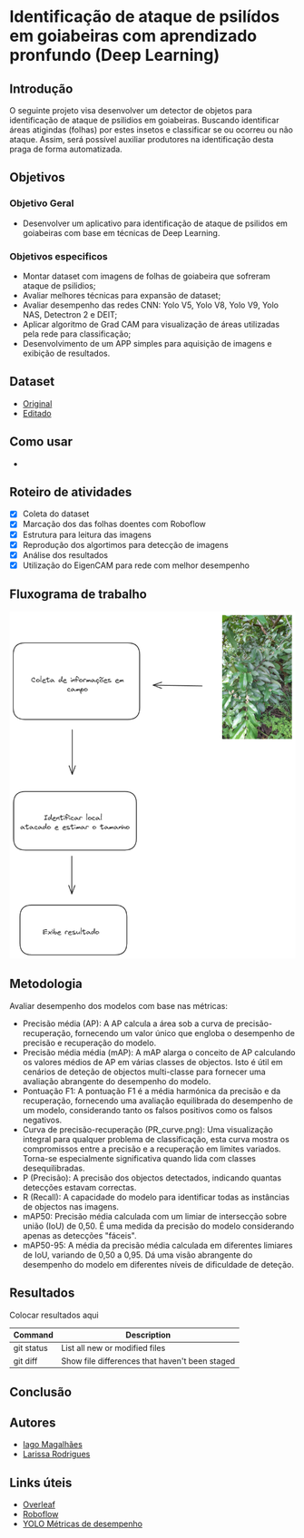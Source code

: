 # Identificação de ataque de psilídos em goiabeiras com aprendizado pronfundo (Deep Learning)

## Introdução
O seguinte projeto visa desenvolver um detector de objetos para identificação de ataque de psilidios em goiabeiras. Buscando identificar áreas atigindas (folhas) por estes insetos e classificar se ou ocorreu ou não ataque. Assim, será possível auxiliar produtores na identificação desta praga de forma automatizada.

## Objetivos
### Objetivo Geral
- Desenvolver um aplicativo para identificação de ataque de psilidos em goiabeiras com base em técnicas de Deep Learning.
### Objetivos especificos
- Montar dataset com imagens de folhas de goiabeira que sofreram ataque de psilidios;
- Avaliar melhores técnicas para expansão de dataset;
- Avaliar desempenho das redes CNN: Yolo V5, Yolo V8, Yolo V9, Yolo NAS, Detectron 2 e DEIT;
- Aplicar algoritmo de Grad CAM para visualização de áreas utilizadas pela rede para classificação;
- Desenvolvimento de um APP simples para aquisição de imagens e exibição de resultados.

## Dataset
- [Original]()
- [Editado]()

## Como usar
- 

## Roteiro de atividades
- [x] Coleta do dataset
- [x] Marcação dos das folhas doentes com Roboflow
- [x] Estrutura para leitura das imagens
- [x] Reprodução dos algortimos para detecção de imagens
- [x] Análise dos resultados
- [X] Utilização do EigenCAM para rede com melhor desempenho

## Fluxograma de trabalho
<img src="assets/Fluxograma de projeto.png">

## Metodologia
Avaliar desempenho dos modelos com base nas métricas:
- Precisão média (AP): A AP calcula a área sob a curva de precisão-recuperação, fornecendo um valor único que engloba o desempenho de precisão e recuperação do modelo.
- Precisão média média (mAP): A mAP alarga o conceito de AP calculando os valores médios de AP em várias classes de objectos. Isto é útil em cenários de deteção de objectos multi-classe para fornecer uma avaliação abrangente do desempenho do modelo.
- Pontuação F1: A pontuação F1 é a média harmónica da precisão e da recuperação, fornecendo uma avaliação equilibrada do desempenho de um modelo, considerando tanto os falsos positivos como os falsos negativos.
- Curva de precisão-recuperação (PR_curve.png): Uma visualização integral para qualquer problema de classificação, esta curva mostra os compromissos entre a precisão e a recuperação em limites variados. Torna-se especialmente significativa quando lida com classes desequilibradas.
- P (Precisão): A precisão dos objectos detectados, indicando quantas detecções estavam correctas.
- R (Recall): A capacidade do modelo para identificar todas as instâncias de objectos nas imagens.
- mAP50: Precisão média calculada com um limiar de intersecção sobre união (IoU) de 0,50. É uma medida da precisão do modelo considerando apenas as detecções "fáceis".
- mAP50-95: A média da precisão média calculada em diferentes limiares de IoU, variando de 0,50 a 0,95. Dá uma visão abrangente do desempenho do modelo em diferentes níveis de dificuldade de deteção.

## Resultados
Colocar resultados aqui

| Command | Description |
| --- | --- |
| git status | List all new or modified files |
| git diff | Show file differences that haven't been staged |

## Conclusão

## Autores
- [Iago Magalhães](https://github.com/IagoMagalhaes23)
- [Larissa Rodrigues](https://larissafrodrigues.github.io/)

## Links úteis
- [Overleaf](https://www.overleaf.com/6564786631gxyfgcwkvtrk#edd727)
- [Roboflow](https://universe.roboflow.com/mucosas/psilidios-em-goiabeiras)
- [YOLO Métricas de desempenho](https://docs.ultralytics.com/pt/guides/yolo-performance-metrics/#conclusion)
